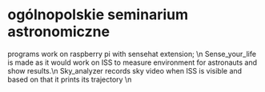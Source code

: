 # ogólnopolskie seminarium astronomiczne
programs work on raspberry pi with sensehat extension; \n
Sense_your_life is made as it would work on ISS to measure environment for astronauts and show results.\n
Sky_analyzer records sky video when ISS is visible and based on that it prints its trajectory \n

